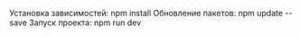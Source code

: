 Установка зависимостей: npm install
Обновление пакетов: npm update --save
Запуск проекта: npm run dev